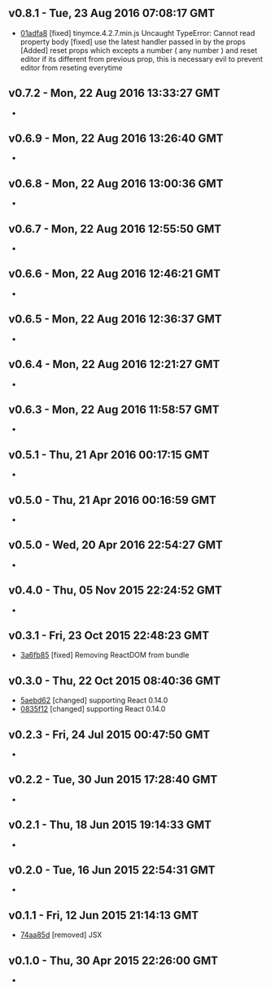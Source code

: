 v0.8.1 - Tue, 23 Aug 2016 07:08:17 GMT
--------------------------------------

- [01adfa8](../../commit/01adfa8) [fixed] tinymce.4.2.7.min.js Uncaught TypeError: Cannot read property body [fixed] use the latest handler passed in by the props [Added] reset props which excepts a number ( any number ) and reset editor if its different from previous prop, this is necessary evil to prevent editor from reseting everytime


v0.7.2 - Mon, 22 Aug 2016 13:33:27 GMT
--------------------------------------

- 


v0.6.9 - Mon, 22 Aug 2016 13:26:40 GMT
--------------------------------------

- 


v0.6.8 - Mon, 22 Aug 2016 13:00:36 GMT
--------------------------------------

- 


v0.6.7 - Mon, 22 Aug 2016 12:55:50 GMT
--------------------------------------

- 


v0.6.6 - Mon, 22 Aug 2016 12:46:21 GMT
--------------------------------------

- 


v0.6.5 - Mon, 22 Aug 2016 12:36:37 GMT
--------------------------------------

- 


v0.6.4 - Mon, 22 Aug 2016 12:21:27 GMT
--------------------------------------

- 


v0.6.3 - Mon, 22 Aug 2016 11:58:57 GMT
--------------------------------------

- 


v0.5.1 - Thu, 21 Apr 2016 00:17:15 GMT
--------------------------------------

- 


v0.5.0 - Thu, 21 Apr 2016 00:16:59 GMT
--------------------------------------

- 


v0.5.0 - Wed, 20 Apr 2016 22:54:27 GMT
--------------------------------------

- 


v0.4.0 - Thu, 05 Nov 2015 22:24:52 GMT
--------------------------------------

- 


v0.3.1 - Fri, 23 Oct 2015 22:48:23 GMT
--------------------------------------

- [3a6fb85](../../commit/3a6fb85) [fixed] Removing ReactDOM from bundle


v0.3.0 - Thu, 22 Oct 2015 08:40:36 GMT
--------------------------------------

- [5aebd62](../../commit/5aebd62) [changed] supporting React 0.14.0
- [0835f12](../../commit/0835f12) [changed] supporting React 0.14.0


v0.2.3 - Fri, 24 Jul 2015 00:47:50 GMT
--------------------------------------

- 


v0.2.2 - Tue, 30 Jun 2015 17:28:40 GMT
--------------------------------------

- 


v0.2.1 - Thu, 18 Jun 2015 19:14:33 GMT
--------------------------------------

- 


v0.2.0 - Tue, 16 Jun 2015 22:54:31 GMT
--------------------------------------

- 


v0.1.1 - Fri, 12 Jun 2015 21:14:13 GMT
--------------------------------------

- [74aa85d](../../commit/74aa85d) [removed] JSX


v0.1.0 - Thu, 30 Apr 2015 22:26:00 GMT
--------------------------------------

- 


